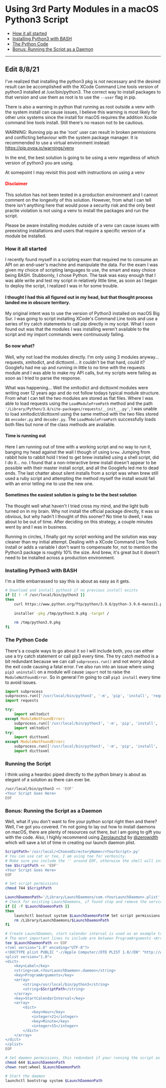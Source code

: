 # Using 3rd Party Modules in a macOS Python3 Script

* [How it all started](#how-it-all-started)
* [Installing Python3 with BASH](#installing-python3-with-bash)
* [The Python Code](#building-our-api-call)
* [Bonus: Running the Script as a Daemon](#bonus-running-the-script-as-a-daemon)

---

## Edit 8/8/21
I've realized that installing the python3 pkg is not necessary and the desired result can be accomplished with the XCode Command Line tools version of python3 installed at /usr/bin/python3. The correct way to install packages to that version and use them as root is to use the ```--user``` flag in pip.

There is also a warning in python that running as root outside a venv with the system install can cause issues, I believe this warning is most likely for other unix systems since the install for macOS requires the addition Xcode command line tools install. Still there's no reason not to be cautious.

WARNING: Running pip as the 'root' user can result in broken permissions and conflicting behaviour with the system package manager. It is recommended to use a virtual environment instead: https://pip.pypa.io/warnings/venv

In the end, the best solution is going to be using a venv regardless of which version of python3 you are using.

At somepoint I may revisit this post with instructions on using a venv

#### <font color=red>Disclaimer</font>

This solution has not been tested in a production environment and I cannot comment on the longevity of this solution. However, from what I can tell there isn't anything here that would pose a security risk and the only best practie violation is not using a venv to install the packages and run the script.

Please be aware installing modules outside of a venv can cause issues with preexisting installations and users that require a specific version of a module be installed.

### How it all started

I recently found myself in a scripting exam that required me to consume an API on an end-user's machine and manipulate the data. For the exam I was given my choice of scripting languages to use, the smart and easy choice being BASH. Stubbornly, I chose Python. The task was easy enough that I was able write and test my script in relatively little time, as soon as I began to deploy the script, I realized I was in for some trouble.

#### I thought I had this all figured out in my head, but that thought process landed me in obscure territory.

My original intent was to use the version of Python3 installed on macOS Big Sur. I was going to script installing XCode's Command Line tools and use a series of try catch statements to call pip directly in my script. What I soon found out was that the modules I was installing weren't available to the script and my import commands were continuously failing.

#### So now what?

Well, why not load the modules directly. I'm only using 3 modules anyway... requests, xmltodict, and dicttoxml... it couldn't be that hard, could it? Googlefu had me up and running in little to no time with the requests module and I was able to make my API calls, but my scripts were failing as soon as I tried to parse the response.

What was happening... Well the xmltodict and dicttoxml modules were writing over 12 years ago and do not follow todays typical module structure. From what I can tell the two modules are stored as flat files. Where I was able to load requests using the ```LoadModuleFromPath``` method and the path ```'/Library/Python/3.8/site-packages/requests/__init__.py'```, I was unable to load xmltodict/dicttoxml using the same method with the two files stored as ```encoder.py``` and ```decoder.py```. The ```LoadModuleFromPath``` successfully loads both files but none of the class methods are available.

#### Time is running out

Here I am running out of time with a working script and no way to run it, banging my head against the wall I though of using ```brew```. Jumping from rabbit hole to rabbit hold I tried to get brew installed using a shell script, did I do it... no. I found that a non-interactive brew install doesn't appear to be possible with their master install script, and all the Googlefu led me to dead ends. The last chatter about silent installs from a script was when brew still used a ruby script and attempting the method myself the install would fail with an error telling me to use the new one.

#### Sometimes the easiest solution is going to be the best solution

The thought well what haven't I tried cross my mind, and the light bulb turned on in my brain. Why not install the official package directly, it was so obvious, but why hadn't I thought of this sooner? No time to dwell, I was about to be out of time. After deciding on this strategy, a couple minutes went by and I was in business.

Running in circles, I finally got my script working and the solution was way cleaner than my initial attempt. Dealing with a XCode Command Line Tools install or adds a variable I don't want to compensate for, not to mention the Python3 package is roughly 10% the size. And brew, it's great but it doesn't need to be installed across a production environment.

### Installing Python3 with BASH

I'm a little embarrassed to say this is about as easy as it gets.

```bash
# Download and install python3 if no previous install exists
if [[ ! -f /usr/local/bin/python3 ]]
then
	curl https://www.python.org/ftp/python/3.9.6/python-3.9.6-macos11.pkg -o /tmp/python3.9.pkg
	
	installer -pkg /tmp/python3.9.pkg -target /
	
	rm /tmp/python3.9.pkg
fi
```

### The Python Code

There's a couple ways to go about it so I will include both, you can either use a try catch statement or call pip3 every time.
The try catch method is a bit redundant because we can call ```subprocess.run()``` and not worry about the exit code causing a fatal error. I've also run into an issue where using ```pip3 uninstall``` on a module will cause ```import``` not to raise the ```ModuleNotFoundError```. So in general I'm going to call ```pip3 install``` every time to avoid issues.

```python
import subprocess
subprocess.run(['/usr/local/bin/python3', '-m', 'pip', 'install', 'requests'])
import requests

try:
	import xmltodict
except ModuleNotFoundError:
	subprocess.run(['/usr/local/bin/python3', '-m', 'pip', 'install', 'xmltodict'])
	import xmltodict
try:
	import dicttoxml
except ModuleNotFoundError:
	subprocess.run(['/usr/local/bin/python3', '-m', 'pip', 'install', 'dicttoxml'])
	import dicttoxml
```

### Running the Script

I think using a heardoc piped directly to the python binary is about as elegant of a solution as there can ever be.

```bash
/usr/local/bin/python3 << 'EOF'
<Your Script Goes Here>
EOF
```

### Bonus: Running the Script as a Daemon

Well, what if you don't want to fire your python script right then and there? Well, I've got you covered. I'm not going to lay out how to install daemons on macOS, there are plenty of resources out there, but I am going to gift you with the code. Also, I highly recommend using [Zerolaunchd](https://zerolaunched.herokuapp.com/) by [@zerowidth](https://zerowidth.com/) which will save a lot of time in creating our launch daemon plist.

```bash
ScriptPath='/usr/local/<ChooseDirectoryName>/<YourScript>.py'
# You can use cat or tee, I am using tee for verbosity.
# Make sure you include the '' around EOF, otherwise the shell will interpret any special characters
tee $ScriptPath << 'EOF'
<Your Script Goes Here>
EOF

# Set script permissions
chmod 744 $ScriptPath

LaunchDaemonPath='/Library/LaunchDaemons/com.<YourLaunchDaemon>.plist'
# Check for existing LaunchDaemons, if found stop and remove the service
if [[ -f $LaunchDaemonPath ]]
then
	launchctl bootout system $LaunchDaemonPath# Set script permissions
	rm /Library/LaunchDaemons/$LaunchDaemonPath
fi

# Create LaunchDaemon, start calendar interval is used as an example trigger.
# The most important lines to include are between ProgramArguments <Array></Array>
tee $LaunchDaemonPath << EOF
<?xml version="1.0" encoding="UTF-8"?>
<!DOCTYPE plist PUBLIC "-//Apple Computer//DTD PLIST 1.0//EN" "http://www.apple.com/DTDs/PropertyList-1.0.dtd">
<plist version="1.0">
<dict>
	<key>Label</key>
	<string>com.<YourLaunchDaemon>.daemon</string>
	<key>ProgramArguments</key>
	<array>
		<string>/usr/local/bin/python3</string>
		<string>$ScriptPath</string>
	</array>
	<key>StartCalendarInterval</key>
	<array>
		<dict>
			<key>Hour</key>
			<integer>21</integer>
			<key>Minute</key>
			<integer>15</integer>
		</dict>
	</array>
</dict>
</plist>
EOF

# Set daemon permissions, this redundant if your running the script as root but my be useful.
chmod 644 $LaunchDaemonPath
chown root:wheel $LaunchDaemonPath

# Start the daemon
launchctl bootstrap system $LaunchDaemonPath
```

